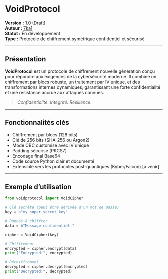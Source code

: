 # VoidProtocol

**Version :** 1.0 (Draft)  
**Auteur :** [7ka1](https://github.com/cookiesspooted)  
**Statut :** En développement  
**Type :** Protocole de chiffrement symétrique confidentiel et sécurisé

---

## Présentation

**VoidProtocol** est un protocole de chiffrement nouvelle génération conçu pour répondre aux exigences de la cybersécurité moderne. Il combine un chiffrement par blocs robuste, un traitement par IV unique, et des transformations internes dynamiques, garantissant une forte confidentialité et une résistance accrue aux attaques connues.

> *Confidentialité. Intégrité. Résilience.*

---

## Fonctionnalités clés

- Chiffrement par blocs (128 bits)
- Clé de 256 bits (SHA-256 ou Argon2)
- Mode CBC customisé avec IV unique
- Padding sécurisé (PKCS7)
- Encodage final Base64
- Code source Python clair et documenté
- Extensible vers les protocoles post-quantiques (Kyber/Falcon) [à venir]

---

## Exemple d’utilisation

```python
from voidprotocol import VoidCipher

# Clé secrète (peut être dérivée d'un mot de passe)
key = b"my_super_secret_key"

# Donnée à chiffrer
data = b"Message confidentiel."

cipher = VoidCipher(key)

# Chiffrement
encrypted = cipher.encrypt(data)
print("Encrypted:", encrypted)

# Déchiffrement
decrypted = cipher.decrypt(encrypted)
print("Decrypted:", decrypted)
